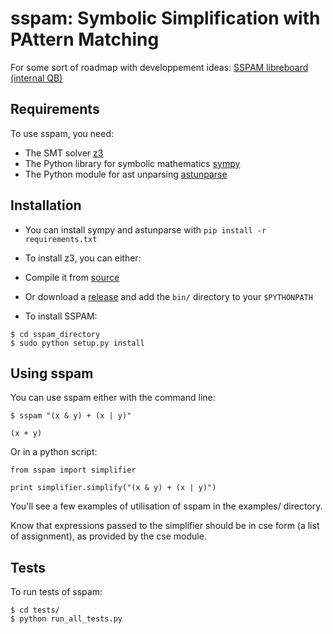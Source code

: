 sspam: Symbolic Simplification with PAttern Matching
====================================================

For some sort of roadmap with developpement ideas:
[SSPAM libreboard (internal QB)](http://libreboard.dmz.qb/b/w5JbCyxXdciWN8rGQ/sspam)


Requirements
------------
To use sspam, you need:

* The SMT solver [z3](https://github.com/Z3Prover/z3)
* The Python library for symbolic mathematics [sympy](http://www.sympy.org/fr/index.html)
* The Python module for ast unparsing [astunparse](https://github.com/simonpercivall/astunparse)


Installation
------------

* You can install sympy and astunparse with `pip install -r requirements.txt`

* To install z3, you can either:
 * Compile it from [source](https://github.com/Z3Prover/z3)
 * Or download a [release](https://github.com/Z3Prover/z3/releases) and
  add the `bin/` directory to your `$PYTHONPATH`

* To install SSPAM:

```
$ cd sspam_directory
$ sudo python setup.py install
```

Using sspam
------------

You can use sspam either with the command line:

```
$ sspam "(x & y) + (x | y)"

(x + y)

```

Or in a python script:

```
from sspam import simplifier

print simplifier.simplify("(x & y) + (x | y)")
```

You'll see a few examples of utilisation of sspam in the examples/
directory.

Know that expressions passed to the simplifier should be in
cse form (a list of assignment), as provided by the cse module.


Tests
-----

To run tests of sspam:

```
$ cd tests/
$ python run_all_tests.py
```
